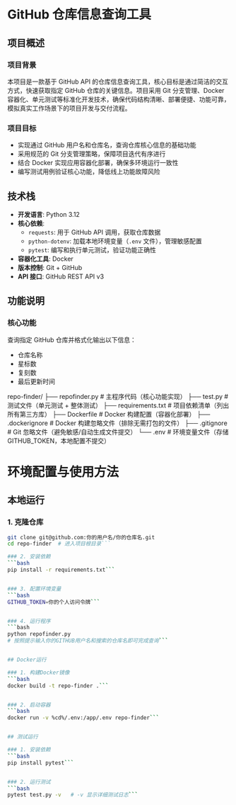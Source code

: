 # GitHub 仓库信息查询工具

## 项目概述

### 项目背景

本项目是一款基于 GitHub API 的仓库信息查询工具，核心目标是通过简洁的交互方式，快速获取指定 GitHub 仓库的关键信息。项目采用 Git 分支管理、Docker 容器化、单元测试等标准化开发技术，确保代码结构清晰、部署便捷、功能可靠，模拟真实工作场景下的项目开发与交付流程。

### 项目目标

- 实现通过 GitHub 用户名和仓库名，查询仓库核心信息的基础功能
- 采用规范的 Git 分支管理策略，保障项目迭代有序进行
- 结合 Docker 实现应用容器化部署，确保多环境运行一致性
- 编写测试用例验证核心功能，降低线上功能故障风险

## 技术栈

- &zwnj;**开发语言**&zwnj;: Python 3.12
- &zwnj;**核心依赖**&zwnj;:
  - `requests`: 用于 GitHub API 调用，获取仓库数据
  - `python-dotenv`: 加载本地环境变量（`.env` 文件），管理敏感配置
  - `pytest`: 编写和执行单元测试，验证功能正确性
- &zwnj;**容器化工具**&zwnj;: Docker
- &zwnj;**版本控制**&zwnj;: Git + GitHub
- &zwnj;**API 接口**&zwnj;: GitHub REST API v3

## 功能说明

### 核心功能

查询指定 GitHub 仓库并格式化输出以下信息：

- 仓库名称
- 星标数
- 复刻数
- 最后更新时间

repo-finder/
├── repofinder.py       # 主程序代码（核心功能实现）
├── test.py             # 测试文件（单元测试 + 整体测试）
├── requirements.txt    # 项目依赖清单（列出所有第三方库）
├── Dockerfile          # Docker 构建配置（容器化部署）
├── .dockerignore       # Docker 构建忽略文件（排除无需打包的文件）
├── .gitignore          # Git 忽略文件（避免敏感/自动生成文件提交）
└── .env                # 环境变量文件（存储 GITHUB_TOKEN，本地配置不提交）

# 环境配置与使用方法

## 本地运行

### 1. 克隆仓库
```bash
git clone git@github.com:你的用户名/你的仓库名.git
cd repo-finder  # 进入项目根目录```

### 2. 安装依赖
```bash
pip install -r requirements.txt```


### 3. 配置环境变量
```bash
GITHUB_TOKEN=你的个人访问令牌```


### 4. 运行程序
```bash
python repofinder.py   
# 按照提示输入你的GITHUB用户名和搜索的仓库名即可完成查询```


## Docker运行

### 1. 构建Docker镜像
```bash
docker build -t repo-finder .```


### 2. 启动容器
```bash
docker run -v %cd%/.env:/app/.env repo-finder```


## 测试运行

### 1. 安装依赖
```bash
pip install pytest```


### 2. 运行测试
```bash
pytest test.py -v   # -v 显示详细测试日志```



